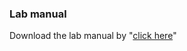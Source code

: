 ### Lab manual

Download the lab manual by "<a href="images/Lab.Manual.Exp.arithmatic.ckt.pdf" target="_blank">click here</a>"
